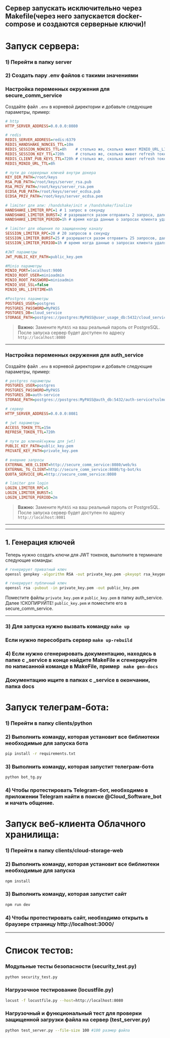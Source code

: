 ## Сервер запускать исключительно через Makefile(через него запускается docker-compose и создаются серверные ключи)!
# Запуск сервера:
### 1) Перейти в папку server
### 2) Создать пару .env файлов с такими значениями

### Настройка переменных окружения для secure_comm_service
Создайте файл `.env` в корневой директории и добавьте следующие параметры, пример:

```ini
# http
HTTP_SERVER_ADDRESS=0.0.0.0:8080

# redis
REDIS_SERVER_ADDRESS=redis:6379
REDIS_HANDSHAKE_NONCES_TTL=10m
REDIS_SESSION_NONCES_TTL=8h    # столько же, сколько живет MINIO_URL_LIFETIME
REDIS_SESSION_KEY_TTL=720h     # столько же, сколько живет refresh токен
REDIS_CLIENT_PUB_KEYS_TTL=720h # столько же, сколько живет refresh токен
REDIS_MINIO_URL_TTL=8h

# пути до серверных ключей внутри докера
KEY_DIR_PATH=/root/keys
RSA_PUB_PATH=/root/keys/server_rsa.pub
RSA_PRIV_PATH=/root/keys/server_rsa.pem
ECDSA_PUB_PATH=/root/keys/server_ecdsa.pub
ECDSA_PRIV_PATH=/root/keys/server_ecdsa.pem

# limiter для апи: /handshake/init и /handshake/finalize 
HANDSHAKE_LIMITER_RPC=1 # 1 запрос в секунду
HANDSHAKE_LIMITER_BURST=2 # разрешается разом отправить 2 запроса, далее будет ограничение сверху(LIMITER_RPC=1)
HANDSHAKE_LIMITER_PERIOD=1h # время когда данные о запросах клиента удалятся

# limiter для общения по защищенному каналу 
SESSION_LIMITER_RPC=20 # 20 запросов в секунду
SESSION_LIMITER_BURST=25 # разрешается разом отправить 25 запросов, далее будет ограничение сверху(LIMITER_RPC=5)
SESSION_LIMITER_PERIOD=1h # время когда данные о запросах клиента удалятся

#JWT параметры
JWT_PUBLIC_KEY_PATH=public_key.pem

#Minio параметры
MINIO_PORT=localhost:9000
MINIO_ROOT_USER=minioadmin
MINIO_ROOT_PASSWORD=minioadmin
MINIO_USE_SSL=false
MINIO_URL_LIFETIME=8h

#Postgres параметры
POSTGRES_USER=postgres
POSTGRES_PASSWORD=MyPASS
POSTGRES_DB=cloud_service
STORAGE_PATH=postgres://postgres:MyPASS@user_usage_db:5432/cloud_service?sslmode=disable
```
> **Важно:** Замените `MyPASS` на ваш реальный пароль от PostgreSQL.
> После запуска сервер будет доступен по адресу `http://localhost:8080`

---

### Настройка переменных окружения для auth_service
Создайте файл `.env` в корневой директории и добавьте следующие параметры, пример:

```ini
# postgres параметры
POSTGRES_USER=postgres
POSTGRES_PASSWORD=MyPASS
POSTGRES_DB=auth-service
STORAGE_PATH=postgres://postgres:MyPASS@auth_db:5432/auth-service?sslmode=disable

# сервер
HTTP_SERVER_ADDRESS=0.0.0.0:8081

# jwt параметры
ACCESS_TOKEN_TTL=15m
REFRESH_TOKEN_TTL=720h

# пути до ключей(нужны для jwt)
PUBLIC_KEY_PATH=public_key.pem
PRIVATE_KEY_PATH=private_key.pem

# внешние запросы
EXTERNAL_WEB_CLIENT=http://secure_comm_service:8080/web/ks
EXTERNAL_TG_CLIENT=http://secure_comm_service:8080/tg-bot/ks
QUOTA_SERVICE_URL=http://secure_comm_service:8080

# limiter для login
LOGIN_LIMITER_RPC=5
LOGIN_LIMITER_BURST=1
LOGIN_LIMITER_PERIOD=2m
```
> **Важно:** Замените `MyPASS` на ваш реальный пароль от PostgreSQL.
> После запуска сервер будет доступен по адресу `http://localhost:8081`

---

---

## 1. Генерация ключей

Теперь нужно создать ключи для JWT токенов, выполните в терминале следующие команды:

```bash
# генерирует приватный ключ
openssl genpkey -algorithm RSA -out private_key.pem -pkeyopt rsa_keygen_bits:2048

# генерирует публичный ключ
openssl rsa -pubout -in private_key.pem -out public_key.pem
```

Поместите файлы `private_key.pem` и `public_key.pem` в папку auth_service. Далее !СКОПИРУЙТЕ! `public_key.pem` и поместите его в secure_comm_service.

---


### 3) Для запуска нужно вызвать команду ``` make up ```
### Если нужно пересобрать сервер ``` make up-rebuild ```

### 4) Если нужно сгенерировать документацию, находясь в папке с _service в конце найдите MakeFile и сгенерируйте по написанной команде в MakeFile, пример ``` make gen-docs``` 
### Документацию ищите в папках с _service в окончании, папка docs

# Запуск телеграм-бота:
### 1) Перейти в папку clients/python
### 2) Выполнить команду, которая установит все библиотеки необходимые для запуска бота
```bash
pip install -r requirements.txt
```
### 3) Выполнить команду, которая запустит телеграм-бота
```bash
python bot_tg.py
```
### 4) Чтобы протестировать Telegram-бот, необходимо в приложении Telegram найти в поиске @Cloud_Software_bot и начать общение.

# Запуск веб-клиента Облачного хранилища:
### 1) Перейти в папку clients/cloud-storage-web
### 2) Выполнить команду, которая установит все библиотеки необходимые для запуска 
```bash
npm install
```
### 3) Выполнить команду, которая запустит сайт
```bash
npm run dev
```
### 4) Чтобы протестировать сайт, необходимо открыть в браузере страницу http://localhost:3000/
---

# Список тестов:
### Модульные тесты безопасности (security_test.py)
```bash
python security_test.py
```
### Нагрузочное тестирование (locustfile.py)
```bash
locust -f locustfile.py --host=http://localhost:8080
```
### Нагрузочный и функциональный тест для проверки защищенной загрузки файла на сервер (test_server.py)
```bash
python test_server.py --file-size 100 #100 размер файла
```
